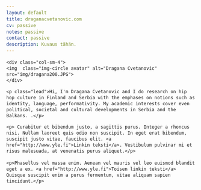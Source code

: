 ```yaml
---
layout: default
title: draganacvetanovic.com
cv: passive
notes: passive
contact: passive
description: Kuvaus tähän.
---
```


<div class="row marketing">

<!-- Kuva on alla olevat kolme riviä -->
	<div class="col-sm-4">
	<img  class="img-circle avatar" alt="Dragana Cvetanovic" src="img/dragana200.JPG">
	</div>

<!--	<div itemscope itemtype="http://data-vocabulary.org/Person" class="col-sm-8"> -->

<!-- Tää rivi on luokka "lead" näyttää niinku ingressiltä -->
	<p class="lead">Hi, I'm Dragana Cvetanovic and I do research on hip hop culture in Finland and Serbia with the emphases on notions such as identity, language, performativity. My academic interests cover even political, societal and cultural developments in Serbia and the Balkans. .</p>


<!-- Alla on kaksi kappaletta ns. leipätekstiä joissa molemmissa linkki ylen sivuille -->

	<p> Curabitur et bibendum justo, a sagittis purus. Integer a rhoncus nisi. Nullam laoreet quis odio non suscipit. In eget erat bibendum, suscipit justo vitae, faucibus elit. <a href="http://www.yle.fi">Linkin teksti</a>. Vestibulum pulvinar mi et risus malesuada, at venenatis purus aliquet.</p>
	
	<p>Phasellus vel massa enim. Aenean vel mauris vel leo euismod blandit eget a ex. <a href="http://www.yle.fi">Toisen linkin teksti</a> Quisque suscipit enim a purus fermentum, vitae aliquam sapien tincidunt.</p>

</div>



